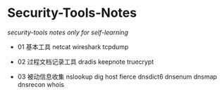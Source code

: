 # Security-Tools-Notes
*security-tools notes only for self-learning*

* 01 基本工具
	netcat
	wireshark
	tcpdump    


* 02 过程文档记录工具
	dradis
	keepnote
	truecrypt    


* 03 被动信息收集
	nslookup
	dig
	host
	fierce
	dnsdict6
	dnsenum
	dnsmap
	dnsrecon
	whois

